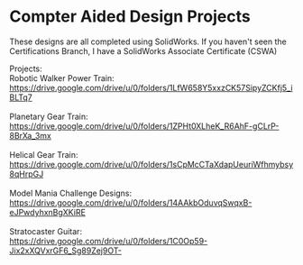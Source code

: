 # Compter Aided Design Projects

These designs are all completed using SolidWorks.
If you haven't seen the Certifications Branch, I have a SolidWorks Associate Certificate (CSWA)

Projects: <br />
Robotic Walker Power Train: <br /> https://drive.google.com/drive/u/0/folders/1LfW658Y5xxzCK57SipyZCKfj5_iBLTq7 <br /><br /> 
Planetary Gear Train:<br />  https://drive.google.com/drive/u/0/folders/1ZPHt0XLheK_R6AhF-gCLrP-8BrXa_3mx <br /><br /> 
Helical Gear Train: <br /> https://drive.google.com/drive/u/0/folders/1sCpMcCTaXdapUeuriWfhmybsy8qHrpGJ <br /><br /> 
Model Mania Challenge Designs: <br /> https://drive.google.com/drive/u/0/folders/14AAkbOduvqSwqxB-eJPwdyhxnBgXKiRE <br /><br /> 
Stratocaster Guitar: <br /> https://drive.google.com/drive/u/0/folders/1C0Op59-Jix2xXQVxrGF6_Sg89Zej9OT-
